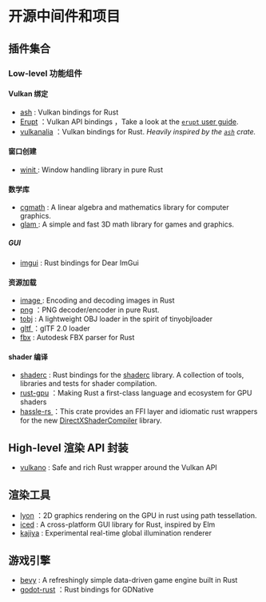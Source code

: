 # 开源中间件和项目

## 插件集合

### Low-level 功能组件

#### Vulkan 绑定

* [ash](https://github.com/ash-rs/ash) : Vulkan bindings for Rust
* [Erupt](https://gitlab.com/Friz64/erupt) ：Vulkan API bindings ，Take a look at the [`erupt` user guide](https://gitlab.com/Friz64/erupt/-/blob/main/USER_GUIDE.md).
* [vulkanalia](https://github.com/KyleMayes/vulkanalia) ：Vulkan bindings for Rust. *Heavily inspired by the [`ash`](https://github.com/MaikKlein/ash) crate.*

#### 窗口创建

* [winit ](https://crates.io/crates/winit): Window handling library in pure Rust

#### 数学库

* [cgmath](https://crates.io/crates/cgmath) : A linear algebra and mathematics library for computer graphics.
* [glam ](https://crates.io/crates/glam): A simple and fast 3D math library for games and graphics.

##### GUI

* [imgui](https://crates.io/crates/imgui) : Rust bindings for Dear ImGui

#### 资源加载

* [image ](https://crates.io/crates/image): Encoding and decoding images in Rust
* [png](https://crates.io/crates/png) ：PNG decoder/encoder in pure Rust.
* [tobj](https://crates.io/crates/tobj) : A lightweight OBJ loader in the spirit of tinyobjloader
* [gltf ](https://github.com/gltf-rs/gltf)：glTF 2.0 loader
* [fbx](https://crates.io/crates/fbx) : Autodesk FBX parser for Rust

#### shader 编译

* [shaderc](https://crates.io/crates/shaderc) : Rust bindings for the [shaderc](https://github.com/google/shaderc) library. A collection of tools, libraries and tests for shader compilation.
* [rust-gpu](https://github.com/EmbarkStudios/rust-gpu) ：Making Rust a first-class language and ecosystem for GPU shaders
* [hassle-rs ](https://github.com/Traverse-Research/hassle-rs)：This crate provides an FFI layer and idiomatic rust wrappers for the new [DirectXShaderCompiler](https://github.com/Microsoft/DirectXShaderCompiler) library.

## High-level 渲染 API 封装

* [vulkano](https://github.com/vulkano-rs/vulkano) : Safe and rich Rust wrapper around the Vulkan API

## 渲染工具

* [lyon](https://github.com/nical/lyon) ：2D graphics rendering on the GPU in rust using path tessellation.
* [iced](https://github.com/iced-rs/iced) : A cross-platform GUI library for Rust, inspired by Elm
* [kajiya](https://github.com/EmbarkStudios/kajiya) : Experimental real-time global illumination renderer

## 游戏引擎

* [bevy](https://github.com/bevyengine/bevy) : A refreshingly simple data-driven game engine built in Rust
* [godot-rust](https://github.com/godot-rust/godot-rust) ：Rust bindings for GDNative
